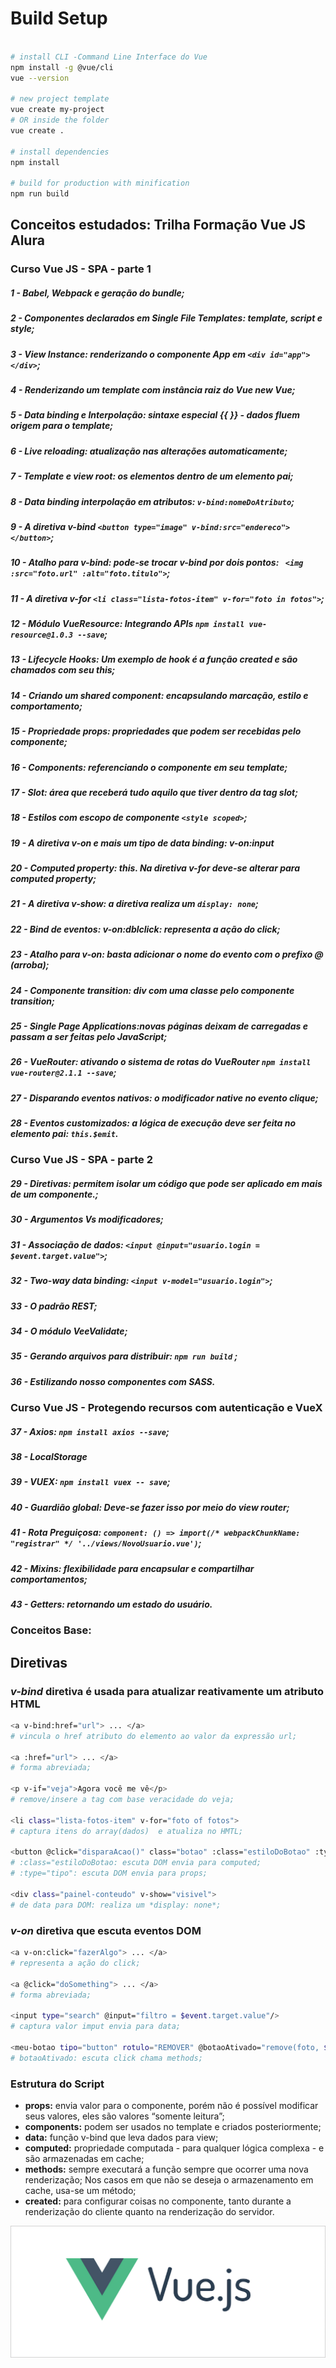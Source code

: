 # Build Setup

``` bash

# install CLI -Command Line Interface do Vue
npm install -g @vue/cli
vue --version

# new project template
vue create my-project
# OR inside the folder
vue create .
 
# install dependencies
npm install

# build for production with minification
npm run build

```

## Conceitos estudados: Trilha Formação Vue JS Alura

### Curso Vue JS - SPA - parte 1

##### 1 - Babel, Webpack e geração do bundle;
##### 2 - Componentes declarados em Single File Templates: template, script e style;
##### 3 - View Instance: renderizando o componente App em ```<div id="app"></div>```;
##### 4 - Renderizando um template com instância raiz do Vue *new Vue*;
##### 5 - Data binding e Interpolação: sintaxe especial {{ }} - dados fluem origem para o template;  
##### 6 - Live reloading: atualização nas alterações automaticamente; 
##### 7 - Template e view root: os elementos  dentro de um elemento pai;
##### 8 - Data binding interpolação em atributos: ```v-bind:nomeDoAtributo```;
##### 9 - A diretiva v-bind ```<button type="image" v-bind:src="endereco"></button>```;
##### 10 - Atalho para v-bind: pode-se trocar *v-bind* por *dois pontos:* ``` <img :src="foto.url" :alt="foto.titulo">```;
##### 11 - A diretiva v-for ```<li class="lista-fotos-item" v-for="foto in fotos">```;
##### 12 - Módulo VueResource: Integrando APIs ```npm install vue-resource@1.0.3 --save```;
##### 13 - Lifecycle Hooks: Um exemplo de *hook* é a função *created* e são chamados com seu *this*;
##### 14 - Criando um shared component: encapsulando marcação, estilo e comportamento;
##### 15 - Propriedade props: propriedades que podem ser recebidas pelo componente;
##### 16 - Components: referenciando o componente em seu template;
##### 17 - Slot:  área que receberá tudo aquilo que tiver dentro da tag *slot*;
##### 18 - Estilos com escopo de componente ```<style scoped>```;
##### 19 - A diretiva v-on e mais um tipo de data binding: v-on:input
##### 20 - Computed property: *this*. Na diretiva *v-for* deve-se alterar para *computed property*;
##### 21 - A diretiva v-show: a diretiva realiza um ```display: none```;
##### 22 - Bind de eventos: v-on:dblclick: representa a ação do click;
##### 23 - Atalho para v-on: basta adicionar o nome do evento com o prefixo **@** (arroba);
##### 24 - Componente transition: div com uma classe pelo componente *transition*;
##### 25 - Single Page Applications:novas páginas deixam de carregadas e passam a ser feitas pelo JavaScript;
##### 26 - VueRouter: ativando o sistema de rotas do VueRouter ```npm install vue-router@2.1.1 --save```;
##### 27 - Disparando eventos nativos: o modificador *native* no evento clique;
##### 28 - Eventos customizados: a lógica de execução deve ser feita no elemento pai: ```this.$emit```.

### Curso Vue JS - SPA - parte 2

##### 29 - Diretivas: permitem isolar um código que pode ser aplicado em mais de um componente.;
##### 30 - Argumentos Vs modificadores;
##### 31 - Associação de dados: ```<input @input="usuario.login = $event.target.value">```;
##### 32 - Two-way data binding: ```<input v-model="usuario.login">```;
##### 33 - O padrão REST;
##### 34 - O módulo VeeValidate;
##### 35 - Gerando arquivos para distribuir: ```npm run build``` ;
##### 36 - Estilizando nosso componentes com SASS.

### Curso Vue JS - Protegendo recursos com autenticação e VueX

##### 37 - Axios: ```npm install axios --save```;
##### 38 - LocalStorage
##### 39 - VUEX: ```npm install vuex -- save```;
##### 40 -  Guardião global: Deve-se fazer isso por meio do **view router**;
##### 41 - Rota Preguiçosa: ```component: () => import(/* webpackChunkName: "registrar" */ '../views/NovoUsuario.vue')```;
##### 42 - Mixins: flexibilidade para encapsular e compartilhar comportamentos;
##### 43 - Getters: retornando um estado do usuário.


### Conceitos Base:

## Diretivas
### *v-bind* diretiva é usada para atualizar reativamente um atributo HTML

```bash
<a v-bind:href="url"> ... </a>
# vincula o href atributo do elemento ao valor da expressão url;

<a :href="url"> ... </a>
# forma abreviada;

<p v-if="veja">Agora você me vê</p>
# remove/insere a tag com base veracidade do veja;

<li class="lista-fotos-item" v-for="foto of fotos">
# captura itens do array(dados)  e atualiza no HMTL;

<button @click="disparaAcao()" class="botao" :class="estiloDoBotao" :type="tipo">
# :class="estiloDoBotao: escuta DOM envia para computed;
# :type="tipo": escuta DOM envia para props;

<div class="painel-conteudo" v-show="visivel">
# de data para DOM: realiza um *display: none*;
```

### *v-on* diretiva que escuta eventos DOM

```bash
<a v-on:click="fazerAlgo"> ... </a>
# representa a ação do click;

<a @click="doSomething"> ... </a>
# forma abreviada;

<input type="search" @input="filtro = $event.target.value"/>
# captura valor imput envia para data;

<meu-botao tipo="button" rotulo="REMOVER" @botaoAtivado="remove(foto, $event)" :confirmacao="true" estilo="padrao"/></meu-painel>
# botaoAtivado: escuta click chama methods;
```

### Estrutura do Script
* **props:** envia valor para o componente, porém não é possível modificar seus valores, eles são valores “somente leitura”;
* **components:** podem ser usados no template e criados posteriormente;
* **data:** função v-bind que leva dados para view;
* **computed:** propriedade computada - para qualquer lógica complexa - e são armazenadas em cache;
* **methods:** sempre executará a função sempre que ocorrer uma nova renderização; 
Nos casos em que não se deseja o armazenamento em cache, usa-se um método;
* **created:** para configurar coisas no componente, tanto durante a renderização do cliente quanto na renderização do servidor.


![img_vuejs](vue.png)



